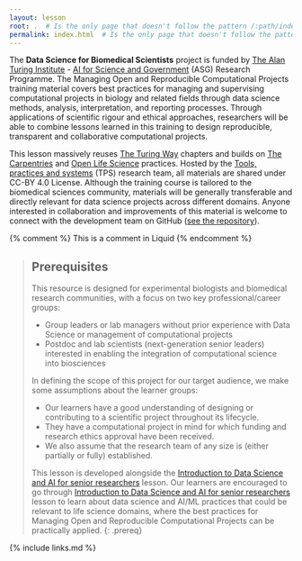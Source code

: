 ```yaml
---
layout: lesson
root: .  # Is the only page that doesn't follow the pattern /:path/index.html
permalink: index.html  # Is the only page that doesn't follow the pattern /:path/index.html
---
```


<p>The <strong>Data Science for Biomedical Scientists</strong> project is funded by <a href="https://www.turing.ac.uk">The Alan Turing Institute</a> - <a href="https://www.turing.ac.uk/research/asg">AI for Science and Government</a> (ASG) Research Programme.
The Managing Open and Reproducible Computational Projects training material covers best practices for managing and supervising computational projects in biology and related fields through data science methods, analysis, interpretation, and reporting processes.
Through applications of scientific rigour and ethical approaches, researchers will be able to combine lessons learned in this training to design reproducible, transparent and collaborative computational projects. 
</p>

<p>This lesson massively reuses <a href="https://the-turing-way.netlify.app/">The Turing Way</a> chapters and builds on <a href="https://carpentries.org/">The Carpentries</a> and <a href="https://openlifesci.org/">Open Life Science</a> practices. Hosted by the <a href="https://www.turing.ac.uk/work-turing/tools-practices-and-systems-open-leadership-team-call-volunteering">Tools, practices and systems</a> (TPS) research team, all materials are shared under CC-BY 4.0 License. Although the training course is tailored to the biomedical sciences community, materials will be generally transferable and directly relevant for data science projects across different domains. Anyone interested in collaboration and improvements of this material is welcome to connect with the development team on GitHub (<a href="https://github.com/carpentries-incubator/managing-computational-projects">see the repository</a>).</p>

{% comment %} This is a comment in Liquid {% endcomment %}

> ## Prerequisites
>
> This resource is designed for experimental biologists and biomedical research communities, with a focus on two key professional/career groups:
> * Group leaders or lab managers without prior experience with Data Science or management of computational projects
> * Postdoc and lab scientists (next-generation senior leaders) interested in enabling the integration of computational science into biosciences
>
> In defining the scope of this project for our target audience, we make some assumptions about the learner groups:
>
> * Our learners have a good understanding of designing or contributing to a scientific project throughout its lifecycle.
> * They have a computational project in mind for which funding and research ethics approval have been received.
> * We also assume that the research team of any size is (either partially or fully) established.
>
> This lesson is developed alongside the [Introduction to Data Science and AI for senior researchers](https://carpentries-incubator.github.io/data-science-ai-senior-researchers/) lesson.
> Our learners are encouraged to go through [Introduction to Data Science and AI for senior researchers](https://carpentries-incubator.github.io/data-science-ai-senior-researchers/) lesson to learn about data science and AI/ML practices that could be relevant to life science domains, where the best practices for Managing Open and Reproducible Computational Projects can be practically applied.
{: .prereq}

{% include links.md %}
